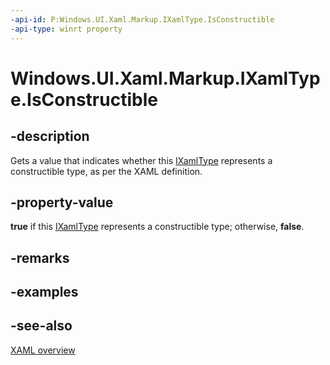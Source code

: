 ```yaml
---
-api-id: P:Windows.UI.Xaml.Markup.IXamlType.IsConstructible
-api-type: winrt property
---
```


<!-- Property syntax
public bool IsConstructible { get; }
-->

# Windows.UI.Xaml.Markup.IXamlType.IsConstructible

## -description
Gets a value that indicates whether this [IXamlType](ixamltype.md) represents a constructible type, as per the XAML definition.



## -property-value
**true** if this [IXamlType](ixamltype.md) represents a constructible type; otherwise, **false**.

## -remarks

## -examples

## -see-also
[XAML overview](/windows/uwp/xaml-platform/xaml-overview)
